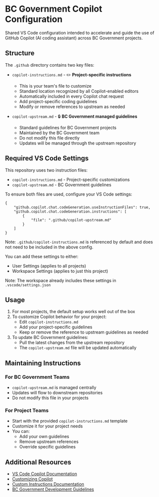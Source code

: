 # BC Government Copilot Configuration

Shared VS Code configuration intended to accelerate and guide the use of GitHub Copilot (AI coding assistant) across BC Government projects.

## Structure

The `.github` directory contains two key files:

- `copilot-instructions.md` - ✏️ **Project-specific instructions**
  - This is your team's file to customize
  - Standard location recognized by all Copilot-enabled editors
  - Automatically included in every Copilot chat request
  - Add project-specific coding guidelines
  - Modify or remove references to upstream as needed

- `copilot-upstream.md` - 🔒 **BC Government managed guidelines**
  - Standard guidelines for BC Government projects
  - Maintained by the BC Government team
  - Do not modify this file directly
  - Updates will be managed through the upstream repository

## Required VS Code Settings

This repository uses two instruction files:
- `copilot-instructions.md` - Project-specific customizations
- `copilot-upstream.md` - BC Government guidelines

To ensure both files are used, configure your VS Code settings:

```jsonc
{
    "github.copilot.chat.codeGeneration.useInstructionFiles": true,
    "github.copilot.chat.codeGeneration.instructions": [
        {
            "file": ".github/copilot-upstream.md"
        }
    ]
}
```
Note: `.github/copilot-instructions.md` is referenced by default and does not need to be included in the above config.

You can add these settings to either:
- User Settings (applies to all projects)
- Workspace Settings (applies to just this project)

Note: The workspace already includes these settings in `.vscode/settings.json`

## Usage

1. For most projects, the default setup works well out of the box
2. To customize Copilot behavior for your project:
   - Edit `copilot-instructions.md`
   - Add your project-specific guidelines
   - Keep or remove the reference to upstream guidelines as needed
3. To update BC Government guidelines:
   - Pull the latest changes from the upstream repository
   - The `copilot-upstream.md` file will be updated automatically

## Maintaining Instructions

### For BC Government Teams
- `copilot-upstream.md` is managed centrally
- Updates will flow to downstream repositories
- Do not modify this file in your projects

### For Project Teams
- Start with the provided `copilot-instructions.md` template
- Customize it for your project needs
- You can:
  - Add your own guidelines
  - Remove upstream references
  - Override specific guidelines

## Additional Resources

- [VS Code Copilot Documentation](https://code.visualstudio.com/docs/copilot/overview)
- [Customizing Copilot](https://code.visualstudio.com/docs/copilot/copilot-customization)
- [Custom Instructions Documentation](https://code.visualstudio.com/docs/copilot/copilot-customization)
- [BC Government Development Guidelines](https://github.com/bcgov/vscode-settings)
